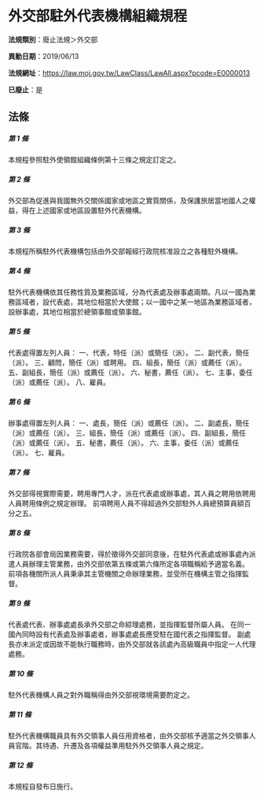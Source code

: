 # 外交部駐外代表機構組織規程

**法規類別**：廢止法規＞外交部

**異動日期**：2019/06/13  

**法規網址**：https://law.moj.gov.tw/LawClass/LawAll.aspx?pcode=E0000013

**已廢止**：是



## 法條
##### 第 1 條
本規程參照駐外使領館組織條例第十三條之規定訂定之。

##### 第 2 條
外交部為促進與我國無外交關係國家或地區之實質關係，及保護旅居當地國人之權益，得在上述國家或地區設置駐外代表機構。

##### 第 3 條
本規程所稱駐外代表機構包括由外交部報經行政院核准設立之各種駐外機構。

##### 第 4 條
駐外代表機構依其任務性質及業務區域，分為代表處及辦事處兩類。凡以一國為業務區域者，設代表處，其地位相當於大使館；以一國中之某一地區為業務區域者，設辦事處，其地位相當於總領事館或領事館。

##### 第 5 條
代表處得置左列人員：
一、代表，特任（派）或簡任（派）。
二、副代表，簡任（派）。
三、顧問，簡任（派）或聘用。
四、組長，簡任（派）或薦任（派）。
五、副組長，簡任（派）或薦任（派）。
六、秘書，薦任（派）。
七、主事，委任（派）或薦任（派）。
八、雇員。

##### 第 6 條
辦事處得置左列人員：
一、處長，簡任（派）或薦任（派）。
二、副處長，簡任（派）或薦任（派）。
三、組長，簡任（派）或薦任（派）。
四、副組長，簡任（派）或薦任（派）。
五、秘書，薦任（派）。
六、主事，委任（派）或薦任（派）。
七、雇員。

##### 第 7 條
外交部得視實際需要，聘用專門人才，派在代表處或辦事處，其人員之聘用依聘用人員聘用條例之規定辦理。
前項聘用人員不得超過外交部駐外人員總預算員額百分之五。

##### 第 8 條
行政院各部會局因業務需要，得於徵得外交部同意後，在駐外代表處或辦事處內派遣人員辦理主管業務，由外交部依第五條或第六條所定各項職稱給予適當名義。
前項各機關所派人員秉承其主管機關之命辦理業務，並受所在機構主管之指揮監督。

##### 第 9 條
代表處代表、辦事處處長承外交部之命綜理處務，並指揮監督所屬人員。
在同一國內同時設有代表處及辦事處者，辦事處處長應受駐在國代表之指揮監督。
副處長亦未派定或因故不能執行職務時，由外交部就各該處內高級職員中指定一人代理處務。

##### 第 10 條
駐外代表機構人員之對外職稱得由外交部視環境需要酌定之。

##### 第 11 條
駐外代表機構職員具有外交領事人員任用資格者，由外交部核予適當之外交領事人員官階。其待遇、升遷及各項權益準用駐外外交領事人員之規定。

##### 第 12 條
本規程自發布日施行。


